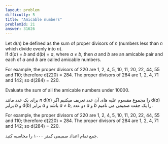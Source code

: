 ```yaml
---
layout: problem
difficulty: 5
title: "Amicable numbers"
problemId: 21
answer: 31626
---
```


Let d(*n*) be defined as the sum of proper divisors of *n* (numbers less than *n* which divide evenly into *n*).  
 If d(*a*) = *b* and d(*b*) = *a*, where *a* ≠ *b*, then *a* and *b* are an amicable pair and each of *a* and *b* are called amicable numbers.

For example, the proper divisors of 220 are 1, 2, 4, 5, 10, 11, 20, 22, 44, 55 and 110; therefore d(220) = 284. The proper divisors of 284 are 1, 2, 4, 71 and 142; so d(284) = 220.

Evaluate the sum of all the amicable numbers under 10000.

برای یک عدد مانند *n*  d(*n*) را مجموع مقسوم علیه های آن عدد تعریف میکنیم
اگر d(*a*) برابر *b*  و d(*b*) برابر *a* باشد و *a* ≠ *b*, دو عدد *a* و *b* را یک جفت صمیمی می نامیم.

For example, the proper divisors of 220 are 1, 2, 4, 5, 10, 11, 20, 22, 44, 55 and 110; therefore d(220) = 284. The proper divisors of 284 are 1, 2, 4, 71 and 142; so d(284) = 220.

جمع تمام اعداد صمیمی کمتر ۱۰۰۰ را محاسبه کنید.
